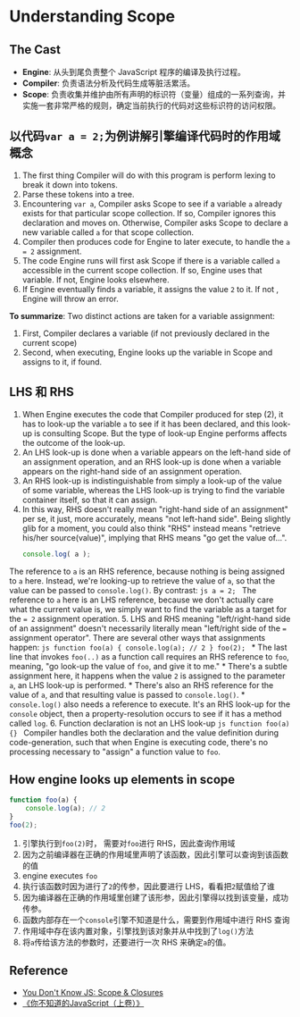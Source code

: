 # Understanding Scope


## The Cast
* **Engine**: 从头到尾负责整个 JavaScript 程序的编译及执行过程。
* **Compiler**: 负责语法分析及代码生成等脏活累活。
* **Scope**: 负责收集并维护由所有声明的标识符（变量）组成的一系列查询，并实施一套非常严格的规则，确定当前执行的代码对这些标识符的访问权限。


## 以代码`var a = 2;`为例讲解引擎编译代码时的作用域概念
1. The first thing Compiler will do with this program is perform lexing to break it down into tokens.
2. Parse these tokens into a tree.
3. Encountering `var a`, Compiler asks Scope to see if a variable `a` already exists for that particular scope collection. If so, Compiler ignores this declaration and moves on. Otherwise, Compiler asks Scope to declare a new variable called `a` for that scope collection.
4. Compiler then produces code for Engine to later execute, to handle the `a = 2` assignment.
5. The code Engine runs will first ask Scope if there is a variable called `a` accessible in the current scope collection. If so, Engine uses that variable. If not, Engine looks elsewhere.
6. If Engine eventually finds a variable, it assigns the value `2` to it. If not , Engine will throw an error.  

**To summarize**: Two distinct actions are taken for a variable assignment:
1. First, Compiler declares a variable (if not previously declared in the current scope)
2. Second, when executing, Engine looks up the variable in Scope and assigns to it, if found.


## LHS 和 RHS
1. When Engine executes the code that Compiler produced for step (2), it has to look-up the variable `a` to see if it has been declared, and this look-up is consulting Scope. But the type of look-up Engine performs affects the outcome of the look-up.
2. An LHS look-up is done when a variable appears on the left-hand side of an assignment operation, and an RHS look-up is done when a variable appears on the right-hand side of an assignment operation.
3. An RHS look-up is indistinguishable from simply a look-up of the value of some variable, whereas the LHS look-up is trying to find the variable container itself, so that it can assign.
4. In this way, RHS doesn't really mean "right-hand side of an assignment" per se, it just, more accurately, means "not left-hand side". Being slightly glib for a moment, you could also think "RHS" instead means "retrieve his/her source(value)", implying that RHS means "go get the value of...".
	```js
	console.log( a );
	```
The reference to `a` is an RHS reference, because nothing is being assigned to `a` here. Instead, we're looking-up to retrieve the value of `a`, so that the value can be passed to `console.log()`. By contrast:
	```js
	a = 2;
	```
The reference to `a` here is an LHS reference, because we don't actually care what the current value is, we simply want to find the variable as a target for the `= 2` assignment operation.
5. LHS and RHS meaning "left/right-hand side of an assignment" doesn't necessarily literally mean "left/right side of the `=` assignment operator". There are several other ways that assignments happen:
	```js
	function foo(a) {
		console.log(a); // 2
	}
	foo(2);
	```
    * The last line that invokes `foo(..)` as a function call requires an RHS reference to `foo`, meaning, "go look-up the value of `foo`, and give it to me."
    * There's a subtle assignment here, it happens when the value `2` is assigned to the parameter `a`, an LHS look-up is performed.
    * There's also an RHS reference for the value of `a`, and that resulting value is passed to `console.log()`.
    * `console.log()` also needs a reference to execute. It's an RHS look-up for the `console` object, then a property-resolution occurs to see if it has a method called `log`.
6. Function declaration is not an LHS look-up
	```js
	function foo(a) {}
	```
Compiler handles both the declaration and the value definition during
code-generation, such that when Engine is executing code, there's no processing
necessary to "assign" a function value to `foo`.


## How engine looks up elements in scope
```js
function foo(a) {
    console.log(a); // 2
}
foo(2);
```
1. 引擎执行到`foo(2)`时， 需要对`foo`进行 RHS，因此查询作用域
2. 因为之前编译器在正确的作用域里声明了该函数，因此引擎可以查询到该函数的值
3. engine executes `foo`
4. 执行该函数时因为进行了`2`的传参，因此要进行 LHS，看看把`2`赋值给了谁
5. 因为编译器在正确的作用域里创建了该形参，因此引擎得以找到该变量，成功传参。
6. 函数内部存在一个`console`引擎不知道是什么，需要到作用域中进行 RHS 查询
7. 作用域中存在该内置对象，引擎找到该对象并从中找到了`log()`方法
8. 将`a`传给该方法的参数时，还要进行一次 RHS 来确定`a`的值。


## Reference
* [You Don't Know JS: Scope & Closures](https://github.com/getify/You-Dont-Know-JS/blob/master/scope%20%26%20closures/ch1.md)
* [《你不知道的JavaScript（上卷）》](https://book.douban.com/subject/26351021/)
